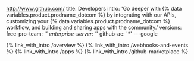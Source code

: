 http://www.github.com/
title: Developers
intro: 'Go deeper with {% data variables.product.prodname_dotcom %} by integrating with our APIs, customizing your {% data variables.product.prodname_dotcom %} workflow, and building and sharing apps with the community.'
versions:
  free-pro-team: '*'
  enterprise-server: '*'
  github-ae: '*'
---google 

{% link_with_intro /overview %}
{% link_with_intro /webhooks-and-events %}
{% link_with_intro /apps %}
{% link_with_intro /github-marketplace %}
